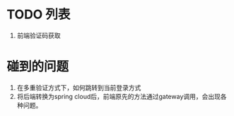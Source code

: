 # TODO 列表

1. 前端验证码获取

# 碰到的问题
1. 在多重验证方式下，如何跳转到当前登录方式
2. 将后端转换为spring cloud后，前端原先的方法通过gateway调用，会出现各种问题。